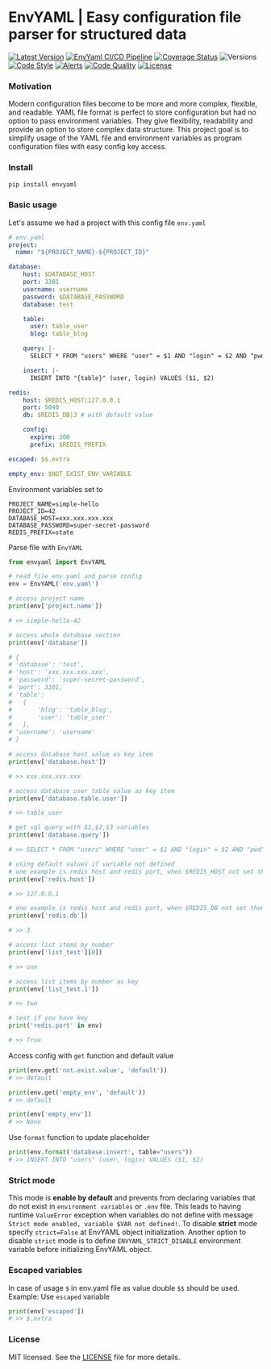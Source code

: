 # EnvYAML | Easy configuration file parser for structured data

[![Latest Version](https://pypip.in/version/envyaml/badge.svg)](https://pypi.python.org/pypi/envyaml/)
[![EnvYaml CI/CD Pipeline](https://github.com/thesimj/envyaml/actions/workflows/main.yml/badge.svg?branch=main)](https://github.com/thesimj/envyaml/actions/workflows/main.yml)
[![Coverage Status](https://coveralls.io/repos/github/thesimj/envyaml/badge.svg?branch=master)](https://coveralls.io/github/thesimj/envyaml?branch=master)
![Versions](https://img.shields.io/pypi/pyversions/envyaml.svg)
[![Code Style](https://img.shields.io/badge/code%20style-black-000000.svg)](https://github.com/psf/black)
[![Alerts](https://img.shields.io/lgtm/alerts/g/thesimj/envyaml.svg?logo=lgtm&logoWidth=18)](https://lgtm.com/projects/g/thesimj/envyaml/alerts/)
[![Code Quality](https://img.shields.io/lgtm/grade/python/g/thesimj/envyaml.svg?logo=lgtm&logoWidth=18)](https://lgtm.com/projects/g/thesimj/envyaml/context:python)
[![License](https://img.shields.io/pypi/l/envyaml.svg)](LICENSE)


### Motivation
Modern configuration files become to be more and more complex, flexible, and readable.
YAML file format is perfect to store configuration but had no option to pass environment variables. They give flexibility, readability and provide an option to store complex data structure.
This project goal is to simplify usage of the YAML file and environment variables as program configuration files with easy config key access.


### Install
```bash
pip install envyaml
```


### Basic usage
Let's assume we had a project with this config file `env.yaml`

```yaml
# env.yaml
project:
  name: "${PROJECT_NAME}-${PROJECT_ID}"

database:
    host: $DATABASE_HOST
    port: 3301
    username: username
    password: $DATABASE_PASSWORD
    database: test

    table:
      user: table_user
      blog: table_blog

    query: |-
      SELECT * FROM "users" WHERE "user" = $1 AND "login" = $2 AND "pwd" = $3

    insert: |-
      INSERT INTO "{table}" (user, login) VALUES ($1, $2)

redis:
    host: $REDIS_HOST|127.0.0.1
    port: 5040
    db: $REDIS_DB|3 # with default value

    config:
      expire: 300
      prefix: $REDIS_PREFIX

escaped: $$.extra

empty_env: $NOT_EXIST_ENV_VARIABLE
```

Environment variables set to
```
PROJECT_NAME=simple-hello
PROJECT_ID=42
DATABASE_HOST=xxx.xxx.xxx.xxx
DATABASE_PASSWORD=super-secret-password
REDIS_PREFIX=state
```

Parse file with `EnvYAML`

```python
from envyaml import EnvYAML

# read file env.yaml and parse config
env = EnvYAML('env.yaml')

# access project name
print(env['project.name'])

# >> simple-hello-42

# access whole database section
print(env['database'])

# {
# 'database': 'test',
# 'host': 'xxx.xxx.xxx.xxx',
# 'password': 'super-secret-password',
# 'port': 3301,
# 'table':
#   {
#       'blog': 'table_blog',
#       'user': 'table_user'
#   },
# 'username': 'username'
# }

# access database host value as key item
print(env['database.host'])

# >> xxx.xxx.xxx.xxx

# access database user table value as key item
print(env['database.table.user'])

# >> table_user

# get sql query with $1,$2,$3 variables
print(env['database.query'])

# >> SELECT * FROM "users" WHERE "user" = $1 AND "login" = $2 AND "pwd" = $3

# using default values if variable not defined
# one example is redis host and redis port, when $REDIS_HOST not set then default value will be used
print(env['redis.host'])

# >> 127.0.0.1

# one example is redis host and redis port, when $REDIS_DB not set then default value will be used
print(env['redis.db'])

# >> 3

# access list items by number
print(env['list_test'][0])

# >> one

# access list items by number as key
print(env['list_test.1'])

# >> two

# test if you have key
print('redis.port' in env)

# >> True

```

Access config with `get` function and default value
```python
print(env.get('not.exist.value', 'default'))
# >> default

print(env.get('empty_env', 'default'))
# >> default

print(env['empty_env'])
# >> None
```

Use `format` function to update placeholder
```python
print(env.format('database.insert', table="users"))
# >> INSERT INTO "users" (user, login) VALUES ($1, $2)
```

### Strict mode
This mode is **enable by default** and prevents from declaring variables that do not exist in `environment variables` or `.env` file. This leads to having runtime `ValueError` exception when variables do not define with message `Strict mode enabled, variable $VAR not defined!`. To disable **strict** mode specify `strict=False` at EnvYAML object initialization. Another option to disable `strict` mode is to define `ENVYAML_STRICT_DISABLE` environment variable before initializing EnvYAML object.


### Escaped variables
In case of usage `$` in env.yaml file as value double `$$` should be used. Example:
Use `escaped` variable
```python
print(env['escaped'])
# >> $.extra
```


### License
MIT licensed. See the [LICENSE](LICENSE) file for more details.
